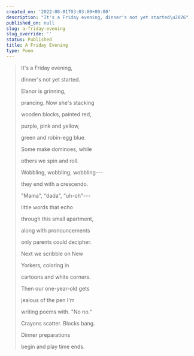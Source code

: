 ```yaml
---
created_on: '2022-08-01T03:03:00+00:00'
description: "It's a Friday evening, dinner's not yet started\u2026"
published_on: null
slug: a-friday-evening
slug_override: ''
status: Published
title: A Friday Evening
type: Poem
---
```

<blockquote>
<p>It's a Friday evening,</p>
<p>dinner's not yet started.</p>
<p>Elanor is grinning,</p>
<p>prancing. Now she's stacking</p>
<p>wooden blocks, painted red,</p>
<p>purple, pink and yellow,</p>
<p>green and robin-egg blue.</p>
<p>Some make dominoes, while</p>
<p>others we spin and roll.</p>
<p>Wobbling, wobbling, wobbling---</p>
<p>they end with a crescendo.</p>
<p>"Mama", "dada", "uh-oh"---</p>
<p>little words that echo</p>
<p>through this small apartment,</p>
<p>along with pronouncements</p>
<p>only parents could decipher.</p>
<p>Next we scribble on New</p>
<p>Yorkers, coloring in</p>
<p>cartoons and white corners.</p>
<p>Then our one-year-old gets</p>
<p>jealous of the pen I'm</p>
<p>writing poems with. "No no."</p>
<p>Crayons scatter. Blocks bang.</p>
<p>Dinner preparations</p>
<p>begin and play time ends.</p>
</blockquote>
